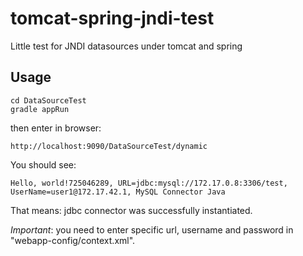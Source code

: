 tomcat-spring-jndi-test
=======================

Little test for JNDI datasources under tomcat and spring

## Usage

```shell
cd DataSourceTest
gradle appRun
```

then enter in browser:

```
http://localhost:9090/DataSourceTest/dynamic
```

You should see:

```
Hello, world!725046289, URL=jdbc:mysql://172.17.0.8:3306/test, UserName=user1@172.17.42.1, MySQL Connector Java
```

That means: jdbc connector was successfully instantiated.

*Important*: you need to enter specific url, username and password in "webapp-config/context.xml".
